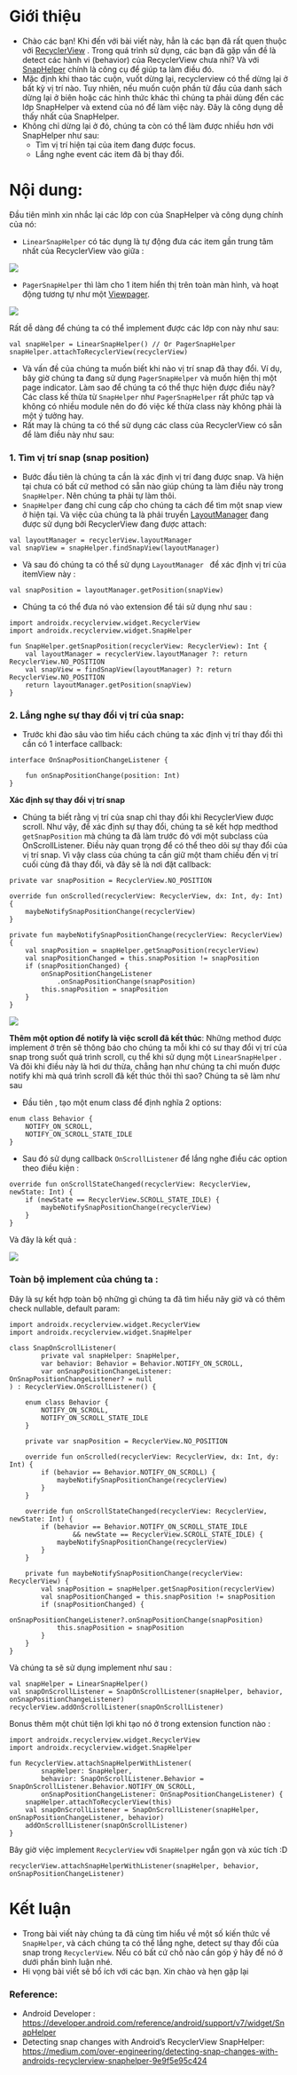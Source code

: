 # Giới thiệu
* Chào các bạn! Khi đến với bài viết này, hẳn là các bạn đã rất quen thuộc với [RecyclerView](https://developer.android.com/reference/android/support/v7/widget/RecyclerView.Adapter#notifyItemChanged(int))  .  Trong quá trình sử dụng, các bạn đã gặp vấn đề là detect các hành vi (behavior) của RecyclerView chưa nhỉ? Và với [SnapHelper](https://developer.android.com/reference/android/support/v7/widget/SnapHelper) chính là công cụ để giúp ta làm điều đó. 
* Mặc định khi thao tác cuộn, vuốt dừng lại, recyclerview có thể dừng lại ở bất kỳ vị trí nào. Tuy nhiên, nếu muốn cuộn phần từ đầu của danh sách dừng lại ở biên hoặc các hình thức khác thì chúng ta phải dùng đến các lớp SnapHelper và extend của nó để làm việc này. Đây là công dụng dễ thấy nhất của SnapHelper.
* Không chỉ dừng lại ở đó, chúng ta còn có thể làm được nhiều hơn với SnapHelper như sau:
    * Tìm vị trí hiện tại của item đang được focus.
    * Lắng nghe event các item đã bị thay đổi.

# Nội dung:
Đầu tiên mình xin nhắc lại các lớp con của SnapHelper và công dụng chính của nó:
* `LinearSnapHelper` có tác dụng là tự động đưa các item gần trung tâm nhất của RecyclerView vào giữa : 

![](https://images.viblo.asia/cff72220-72ce-466e-8663-4b4f12503f2d.gif)

* `PagerSnapHelper` thì làm cho 1 item hiển thị trên toàn màn hình, và hoạt động tương tự như một [Viewpager](https://developer.android.com/reference/android/support/v4/view/ViewPager).

![](https://images.viblo.asia/748a29ef-0192-448f-b44b-b3bf7a0720fa.gif)

Rất dễ dàng để chúng ta có thể implement được các lớp con này như sau:

```
val snapHelper = LinearSnapHelper() // Or PagerSnapHelper
snapHelper.attachToRecyclerView(recyclerView)
```

*  Và vấn đề của chúng ta muốn biết khi nào vị trí snap đã thay đổi. Ví dụ, bây giờ chúng ta đang sử dụng `PagerSnapHelper` và muốn hiện thị một page indicator. Làm sao để chúng ta có thể thực hiện được điều này? Các class kế thừa từ `SnapHelper` như `PagerSnapHelper` rất phức tạp và không có nhiều module nên do đó việc kế thừa class này không phải là một ý tưởng hay.
*  Rất may là chúng ta có thể sử dụng các class của RecyclerView có sẵn để làm điều này như sau:

### 1. Tìm vị trí snap (snap position)
* Bước đầu tiên là chúng ta cần là xác định vị trí đang được snap. Và hiện tại chưa có bất cứ method có sẵn nào giúp chúng ta làm điều này trong `SnapHelper`. Nên chúng ta phải tự làm thôi.
*  `SnapHelper` đang chỉ cung cấp cho chúng ta cách để tìm một snap view ở hiện tại. Và việc của chúng ta là phải truyền [LayoutManager](https://developer.android.com/reference/android/support/v7/widget/RecyclerView.LayoutManager) đang được sử dụng bởi RecyclerView đang được attach: 
```
val layoutManager = recyclerView.layoutManager
val snapView = snapHelper.findSnapView(layoutManager)
```
* Và sau đó chúng ta có thể sử dụng `LayoutManager ` để xác định vị trí của itemView này :

```
val snapPosition = layoutManager.getPosition(snapView)
```

* Chúng ta có thể đưa nó vào extension để tái sử dụng như sau : 
```
import androidx.recyclerview.widget.RecyclerView
import androidx.recyclerview.widget.SnapHelper

fun SnapHelper.getSnapPosition(recyclerView: RecyclerView): Int {
    val layoutManager = recyclerView.layoutManager ?: return RecyclerView.NO_POSITION
    val snapView = findSnapView(layoutManager) ?: return RecyclerView.NO_POSITION
    return layoutManager.getPosition(snapView)
}
```

### 2. Lắng nghe sự thay đổi vị trí của snap:
* Trước khi đào sâu vào tìm hiểu cách chúng ta xác định vị trí thay đổi thì cần có 1 interface callback: 

```
interface OnSnapPositionChangeListener {

    fun onSnapPositionChange(position: Int)
}
```
**Xác định sự thay đổi vị trí snap**
* Chúng ta biết rằng vị trí của snap chỉ thay đổi khi RecyclerView được scroll. Như vậy, để xác định sự thay đổi, chúng ta sẽ kết hợp medthod `getSnapPosition` mà chúng ta đã làm trước đó với một subclass của OnScrollListener. Điều này quan trọng để có thể theo dõi sự thay đổi của vị trí snap. Vì vậy class của chúng ta cần giữ một tham chiếu đến vị trí cuối cùng đã thay đổi, và đây sẽ là nơi đặt callback:

```
private var snapPosition = RecyclerView.NO_POSITION

override fun onScrolled(recyclerView: RecyclerView, dx: Int, dy: Int) {
    maybeNotifySnapPositionChange(recyclerView)
}

private fun maybeNotifySnapPositionChange(recyclerView: RecyclerView) {
    val snapPosition = snapHelper.getSnapPosition(recyclerView)
    val snapPositionChanged = this.snapPosition != snapPosition
    if (snapPositionChanged) {
        onSnapPositionChangeListener
            .onSnapPositionChange(snapPosition)
        this.snapPosition = snapPosition
    }
}
```
![](https://images.viblo.asia/a0e36267-8935-4ab3-a408-b47f113d2cc4.gif)

**Thêm một option để notify là việc scroll đã kết thúc**:
 Những method được implement ở trên sẽ thông báo cho chúng ta mỗi khi có sư thay đổi vị trí của snap trong suốt quá trình scroll, cụ thể khi sử dụng một `LinearSnapHelper` .  Và đôi khi điều này là hơi dư thừa, chẳng hạn như chúng ta chỉ muốn được notify khi mà quá trình scroll đã kết thúc thôi thì sao? Chúng ta sẽ làm như sau
* Đầu tiên , tạo một enum class để định nghĩa 2 options:

```
enum class Behavior {
    NOTIFY_ON_SCROLL,
    NOTIFY_ON_SCROLL_STATE_IDLE
}
```
* Sau đó sử dụng callback `OnScrollListener` để lắng nghe điều các option theo điều kiện :

```
override fun onScrollStateChanged(recyclerView: RecyclerView, newState: Int) {
    if (newState == RecyclerView.SCROLL_STATE_IDLE) {
        maybeNotifySnapPositionChange(recyclerView)
    }
}
```
Và đây là kết quả : 

![](https://images.viblo.asia/e23cc2cb-f0a1-491d-8b26-9839327d25fa.gif)

### Toàn bộ implement của chúng ta :
Đây là sự kết hợp toàn bộ những gì chúng ta đã tìm hiểu nãy giờ và có thêm check nullable, default param:

```
import androidx.recyclerview.widget.RecyclerView
import androidx.recyclerview.widget.SnapHelper

class SnapOnScrollListener(
        private val snapHelper: SnapHelper,
        var behavior: Behavior = Behavior.NOTIFY_ON_SCROLL,
        var onSnapPositionChangeListener: OnSnapPositionChangeListener? = null
) : RecyclerView.OnScrollListener() {

    enum class Behavior {
        NOTIFY_ON_SCROLL,
        NOTIFY_ON_SCROLL_STATE_IDLE
    }

    private var snapPosition = RecyclerView.NO_POSITION

    override fun onScrolled(recyclerView: RecyclerView, dx: Int, dy: Int) {
        if (behavior == Behavior.NOTIFY_ON_SCROLL) {
            maybeNotifySnapPositionChange(recyclerView)
        }
    }

    override fun onScrollStateChanged(recyclerView: RecyclerView, newState: Int) {
        if (behavior == Behavior.NOTIFY_ON_SCROLL_STATE_IDLE
                && newState == RecyclerView.SCROLL_STATE_IDLE) {
            maybeNotifySnapPositionChange(recyclerView)
        }
    }

    private fun maybeNotifySnapPositionChange(recyclerView: RecyclerView) {
        val snapPosition = snapHelper.getSnapPosition(recyclerView)
        val snapPositionChanged = this.snapPosition != snapPosition
        if (snapPositionChanged) {
            onSnapPositionChangeListener?.onSnapPositionChange(snapPosition)
            this.snapPosition = snapPosition
        }
    }
}
```
Và chúng ta sẽ sử dụng implement như sau : 
```
val snapHelper = LinearSnapHelper()
val snapOnScrollListener = SnapOnScrollListener(snapHelper, behavior, onSnapPositionChangeListener)
recyclerView.addOnScrollListener(snapOnScrollListener)
```

Bonus thêm một chút tiện lợi khi tạo nó ở trong extension function nào :
```
import androidx.recyclerview.widget.RecyclerView
import androidx.recyclerview.widget.SnapHelper

fun RecyclerView.attachSnapHelperWithListener(
        snapHelper: SnapHelper,
        behavior: SnapOnScrollListener.Behavior = SnapOnScrollListener.Behavior.NOTIFY_ON_SCROLL,
        onSnapPositionChangeListener: OnSnapPositionChangeListener) {
    snapHelper.attachToRecyclerView(this)
    val snapOnScrollListener = SnapOnScrollListener(snapHelper, onSnapPositionChangeListener, behavior)
    addOnScrollListener(snapOnScrollListener)
}
```
Bây giờ việc implement `RecyclerView` với `SnapHelper` ngắn gọn và xúc tích :D
```
recyclerView.attachSnapHelperWithListener(snapHelper, behavior, onSnapPositionChangeListener)
```
# Kết luận
* Trong bài viết này chúng ta đã cùng tìm hiểu về một số kiến thức về `SnapHelper`, và cách chúng ta có thể lắng nghe, detect sự thay đổi của snap trong `RecyclerView`. Nếu có bất cứ chỗ nào cần góp ý hãy để nó ở dưới phần bình luận nhé.
* Hi vọng bài viết sẽ bổ ích với các bạn. Xin chào và hẹn gặp lại

### Reference:
* Android Developer : https://developer.android.com/reference/android/support/v7/widget/SnapHelper
* Detecting snap changes with Android’s RecyclerView SnapHelper: https://medium.com/over-engineering/detecting-snap-changes-with-androids-recyclerview-snaphelper-9e9f5e95c424